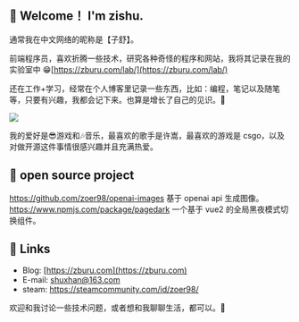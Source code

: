 ## 👋 Welcome！ I'm zishu.

通常我在中文网络的昵称是【子舒】。

前端程序员，喜欢折腾一些技术，研究各种奇怪的程序和网站，我将其记录在我的实验室中 😁[https://zburu.com/lab/](https://zburu.com/lab/)

还在工作+学习，经常在个人博客里记录一些东西，比如：编程，笔记以及随笔等，只要有兴趣，我都会记下来。也算是增长了自己的见识。📖

<div>
<img src="https://github-readme-stats.vercel.app/api?username=zoer98&show_icons=true&theme=tokyonight">
</div>

我的爱好是😎游戏和🎶音乐，最喜欢的歌手是许嵩，最喜欢的游戏是 csgo，以及对做开源这件事情很感兴趣并且充满热爱。


## 🙉 open source project
https://github.com/zoer98/openai-images 基于 openai api 生成图像。  
https://www.npmjs.com/package/pagedark 一个基于 vue2 的全局黑夜模式切换组件。


## 🔗 Links

* Blog: [https://zburu.com](https://zburu.com)
* E-mail: [shuxhan@163.com](mailto:shuxhan@163.com)
* steam: https://steamcommunity.com/id/zoer98/

欢迎和我讨论一些技术问题，或者想和我聊聊生活，都可以。💬
